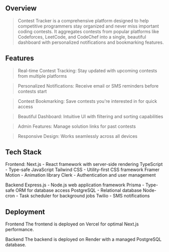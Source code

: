 ## Overview

> Contest Tracker is a comprehensive platform designed to help competitive programmers stay organized and never miss important coding contests. It aggregates contests from popular platforms like Codeforces, LeetCode, and CodeChef into a single, beautiful dashboard with personalized notifications and bookmarking features.

## Features

> Real-time Contest Tracking: Stay updated with upcoming contests from multiple platforms

> Personalized Notifications: Receive email or SMS reminders before contests start

> Contest Bookmarking: Save contests you're interested in for quick access

> Beautiful Dashboard: Intuitive UI with filtering and sorting capabilities

> Admin Features: Manage solution links for past contests

> Responsive Design: Works seamlessly across all devices

## Tech Stack

Frontend: 
Next.js - React framework with server-side rendering
TypeScript - Type-safe JavaScript
Tailwind CSS - Utility-first CSS framework
Framer Motion - Animation library
Clerk - Authentication and user management


Backend
Express.js - Node.js web application framework
Prisma - Type-safe ORM for database access
PostgreSQL - Relational database
Node-cron - Task scheduler for background jobs
Twilio - SMS notifications


## Deployment

Frontend
The frontend is deployed on Vercel for optimal Next.js performance.

Backend
The backend is deployed on Render with a managed PostgreSQL database.
